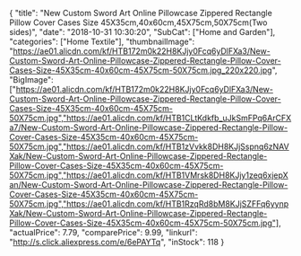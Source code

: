 {
	"title": "New Custom Sword Art Online Pillowcase Zippered Rectangle Pillow Cover Cases Size 45X35cm,40x60cm,45X75cm,50X75cm(Two sides)",
	"date": "2018-10-31 10:30:20",
	"SubCat": ["Home and Garden"],
	"categories": ["Home Textile"],
	"thumbnailImage": "https://ae01.alicdn.com/kf/HTB172m0k22H8KJjy0Fcq6yDlFXa3/New-Custom-Sword-Art-Online-Pillowcase-Zippered-Rectangle-Pillow-Cover-Cases-Size-45X35cm-40x60cm-45X75cm-50X75cm.jpg_220x220.jpg",
	"BigImage": ["https://ae01.alicdn.com/kf/HTB172m0k22H8KJjy0Fcq6yDlFXa3/New-Custom-Sword-Art-Online-Pillowcase-Zippered-Rectangle-Pillow-Cover-Cases-Size-45X35cm-40x60cm-45X75cm-50X75cm.jpg","https://ae01.alicdn.com/kf/HTB1CLtKdkfb_uJkSmFPq6ArCFXa7/New-Custom-Sword-Art-Online-Pillowcase-Zippered-Rectangle-Pillow-Cover-Cases-Size-45X35cm-40x60cm-45X75cm-50X75cm.jpg","https://ae01.alicdn.com/kf/HTB1zVvkk8DH8KJjSspnq6zNAVXak/New-Custom-Sword-Art-Online-Pillowcase-Zippered-Rectangle-Pillow-Cover-Cases-Size-45X35cm-40x60cm-45X75cm-50X75cm.jpg","https://ae01.alicdn.com/kf/HTB1VMrsk8DH8KJjy1zeq6xjepXan/New-Custom-Sword-Art-Online-Pillowcase-Zippered-Rectangle-Pillow-Cover-Cases-Size-45X35cm-40x60cm-45X75cm-50X75cm.jpg","https://ae01.alicdn.com/kf/HTB1RzqRd8bM8KJjSZFFq6yynpXak/New-Custom-Sword-Art-Online-Pillowcase-Zippered-Rectangle-Pillow-Cover-Cases-Size-45X35cm-40x60cm-45X75cm-50X75cm.jpg"],
	"actualPrice": 7.79,
	"comparePrice": 9.99,
	"linkurl": "http://s.click.aliexpress.com/e/6ePAYTq",
	"inStock": 118
}
